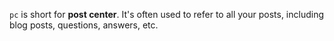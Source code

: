 `pc` is short for **post center**. It's often used to refer to all your posts, including blog posts, questions, answers, etc.

